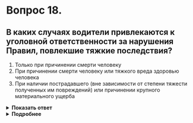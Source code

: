 # Вопрос 18.

## В каких случаях водители привлекаются к уголовной ответственности за нарушения Правил, повлекшие тяжкие последствия?

1. Только при причинении смерти человеку
2. При причинении смерти человеку или тяжкого вреда здоровью человека
3. При наличии пострадавшего (вне зависимости от степени тяжести полученных им повреждений) или причинении крупного материального ущерба

<details>
<summary><b>Показать ответ</b></summary>
Правильный ответ: 2
</details>
<details>
<summary><b>Подробнее</b></summary>
Согласно ст. 264 УК РФ к уголовной ответственности водители привлекаются за нарушения ПДД и правил эксплуатации Т.С. при причинении смерти человеку или тяжкого вреда здоровью человека.
«Уголовный Кодекс РФ».
</details>